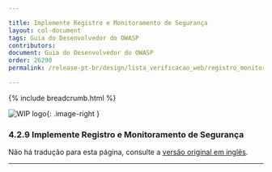 ```yaml
---

title: Implemente Registro e Monitoramento de Segurança
layout: col-document
tags: Guia do Desenvolvedor do OWASP
contributors:
document: Guia do Desenvolvedor do OWASP
order: 26290
permalink: /release-pt-br/design/lista_verificacao_web/registro_monitoramento_seguranca/

---
```


{% include breadcrumb.html %}

<style type="text/css">
.image-right {
  height: 180px;
  display: block;
  margin-left: auto;
  margin-right: auto;
  float: right;
}
</style>

![WIP logo](../../../assets/images/dg_wip.png "Trabalho em andamento"){: .image-right }

### 4.2.9 Implemente Registro e Monitoramento de Segurança

Não há tradução para esta página, consulte a [versão original em inglês][release060209].

----

[release060209]: https://github.com/OWASP/www-project-developer-guide/blob/main/draft/06-design/02-web-app-checklist/09-logging-monitoring.md
